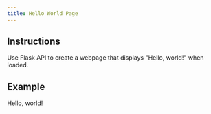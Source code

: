 ```yaml
---
title: Hello World Page
---
```


## Instructions
Use Flask API to create a webpage that displays "Hello, world!" when loaded.

## Example
Hello, world!

